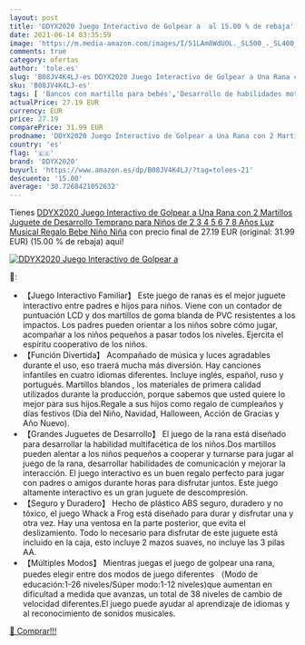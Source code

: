 ```yaml
---
layout: post
title: 'DDYX2020 Juego Interactivo de Golpear a  al 15.00 % de rebaja'
date: 2021-06-14 03:35:59
image: 'https://m.media-amazon.com/images/I/51LAm8WdUOL._SL500_._SL400_.jpg'
comments: true
category: ofertas
author: 'tole.es'
slug: 'B08JV4K4LJ-es DDYX2020 Juego Interactivo de Golpear a Una Rana con 2...'
sku: 'B08JV4K4LJ-es'
tags: [ 'Bancos con martillo para bebés','Desarrollo de habilidades motoras','Juguetes','Juguetes para Bebés y primera infancia','Juguetes y juegos','bebe','ddyx2020', ]
actualPrice: 27.19 EUR
currency: EUR
price: 27.19
comparePrice: 31.99 EUR
prodname: 'DDYX2020 Juego Interactivo de Golpear a Una Rana con 2 Martillos  Juguete de Desarrollo Temprano para Niños de 2 3 4 5 6 7 8 Años  Luz Musical Regalo Bebe Niño Niña'
country: 'es'
flag: '🇪🇸'
brand: 'DDYX2020'
buyurl: 'https://www.amazon.es/dp/B08JV4K4LJ/?tag=tolees-21'
descuento: '15.00'
average: '30.7268421052632'
---
```


Tienes [DDYX2020 Juego Interactivo de Golpear a Una Rana con 2 Martillos  Juguete de Desarrollo Temprano para Niños de 2 3 4 5 6 7 8 Años  Luz Musical Regalo Bebe Niño Niña](https://www.amazon.es/dp/B08JV4K4LJ/?tag=tolees-21) con precio final de  27.19 EUR (original: 31.99 EUR) (15.00 %  de rebaja) aqui!

[![DDYX2020 Juego Interactivo de Golpear a ](https://m.media-amazon.com/images/I/51LAm8WdUOL._SL500_._SL400_.jpg)](https://www.amazon.es/dp/B08JV4K4LJ/?tag=tolees-21)

🔎:

- 【Juego Interactivo Familiar】 Este juego de ranas es el mejor juguete interactivo entre padres e hijos para niños. Viene con un contador de puntuación LCD y dos martillos de goma blanda de PVC resistentes a los impactos. Los padres pueden orientar a los niños sobre cómo jugar, acompañar a los niños pequeños a pasar todos los niveles. Ejercita el espíritu cooperativo de los niños.
- 【Función Divertida】 Acompañado de música y luces agradables durante el uso, eso traerá mucha más diversión. Hay canciones infantiles en cuatro idiomas diferentes. Incluye inglés, español, ruso y portugués. Martillos blandos , los materiales de primera calidad utilizados durante la producción, porque sabemos que usted quiere lo mejor para sus hijos.Regale a sus hijos como regalo de cumpleaños y días festivos (Día del Niño, Navidad, Halloween, Acción de Gracias y Año Nuevo).
- 【Grandes Juguetes de Desarrollo】 El juego de la rana está diseñado para desarrollar la habilidad multifacética de los niños.Dos martillos pueden alentar a los niños pequeños a cooperar y turnarse para jugar al juego de la rana, desarrollar habilidades de comunicación y mejorar la interacción. El juego interactivo es un buen regalo perfecto para jugar con padres o amigos durante horas para disfrutar juntos. Este juego altamente interactivo es un gran juguete de descompresión.
- 【Seguro y Duradero】 Hecho de plástico ABS seguro, duradero y no tóxico, el juego Whack a Frog está diseñado para durar y disfrutar una y otra vez. Hay una ventosa en la parte posterior, que evita el deslizamiento. Todo lo necesario para disfrutar de este juguete está incluido en la caja, esto incluye 2 mazos suaves, no incluye las 3 pilas AA.
- 【Múltiples Modos】 Mientras juegas el juego de golpear una rana, puedes elegir entre dos modos de juego diferentes （Modo de educación:1-26 niveles/Súper modo:1-12 niveles)que aumentan en dificultad a medida que avanzas, un total de 38 niveles de cambio de velocidad diferentes.El juego puede ayudar al aprendizaje de idiomas y al reconocimiento de sonidos musicales.

[🛒 Comprar!!!](https://www.amazon.es/dp/B08JV4K4LJ/?tag=tolees-21)
